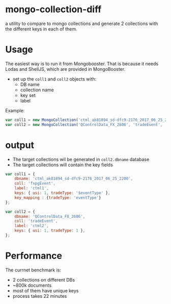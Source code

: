# mongo-collection-diff

a utility to compare to mongo collections and generate 2 collections with the different keys in each of them. 

# Usage
The easiest way is to run it from Mongobooster. That is because it needs Lodas and ShellJS, which are provided in MongoBooster.

- set up the `coll1` and `coll2` objects with:
    - DB name
    - collection name 
    - key set
    - label

Example:

```javascript
var coll1 = new MongoCollection('ctml_ak81894_sd-dfc9-2176_2017_06_25_2200', 'fxpgEvent', 'ctml1', {tradeType: 'eventType'});
var coll2 = new MongoCollection('QControlData_FX_2606', 'tradeEvent', 'ctml2', {});
```


# output
- The target collections wil be generated in `coll2.dbname` database
- The target collections will contain the key fields

```javascript
var coll1 = {
    dbname: 'ctml_ak81894_sd-dfc9-2176_2017_06_25_2200',
    coll: 'fxpgEvent',
    label: 'ctml1',
    keys: { usi: 1, tradeType: '$eventType' },
    key_mapping : {tradeType: 'eventType'}
};

var coll2 = {
    dbname: 'QControlData_FX_2606',
    coll: 'tradeEvent',
    label: 'ctml2',
    keys: { usi: 1, tradeType: 1 },
};
```

# Performance
The currnet benchmark is:
* 2 collections on different DBs
* ~800k documents
* most of them have unique keys
* process takes 22 minutes
